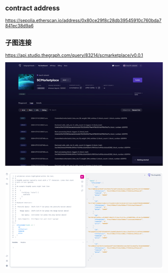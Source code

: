 ## contract address
https://sepolia.etherscan.io/address/0x80ce29f8c28db39545910c760bda7841ec38d9a6

## 子图连接
https://api.studio.thegraph.com/query/83214/scmarketplace/v0.0.1

![](image1.png)

![](image2.png)